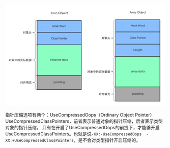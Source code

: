 




![图片](images/java_class_struct.png)



指针压缩选项有两个：UseCompressedOops（Ordinary Object Pointer） UseCompressedClassPointers，前者表示普通对象的指针压缩，后者表示类型对象的指针压缩。
只有在开启了UseCompressedOops的前提下，才能够开启UseCompressedClassPointers。也就是说`-XX:-UseCompressedOops 
-XX:+UseCompressedClassPointers`，是不会对类型指针开启压缩的。





